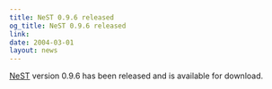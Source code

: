 ```yaml
---
title: NeST 0.9.6 released
og_title: NeST 0.9.6 released
link: 
date: 2004-03-01
layout: news
---
```


<a href="nest">NeST</a> version 0.9.6 has been released and is available for download.
